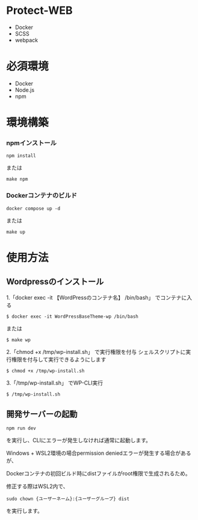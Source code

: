 # Protect-WEB
- Docker
- SCSS
- webpack

# 必須環境
- Docker
- Node.js
- npm

# 環境構築

### npmインストール

```
npm install
```

または

```
make npm
```

### Dockerコンテナのビルド

```
docker compose up -d
```

または

```
make up
```

# 使用方法

## Wordpressのインストール

1.「docker exec -it 【WordPressのコンテナ名】 /bin/bash」 でコンテナに入る

```
$ docker exec -it WordPressBaseTheme-wp /bin/bash
```

または

```
$ make wp
```


2.「chmod +x /tmp/wp-install.sh」 で実行権限を付与
  シェルスクリプトに実行権限を付与して実行できるようにします
  
```
$ chmod +x /tmp/wp-install.sh
```

3.「/tmp/wp-install.sh」 でWP-CLI実行

```
$ /tmp/wp-install.sh
```

## 開発サーバーの起動

```
npm run dev
```

を実行し、CLIにエラーが発生しなければ通常に起動します。



Windows + WSL2環境の場合permission deniedエラーが発生する場合があるが、

Dockerコンテナの初回ビルド時にdistファイルがroot権限で生成されるため。

修正する際はWSL2内で、

```
sudo chown {ユーザーネーム}:{ユーザーグループ} dist
```

を実行します。
